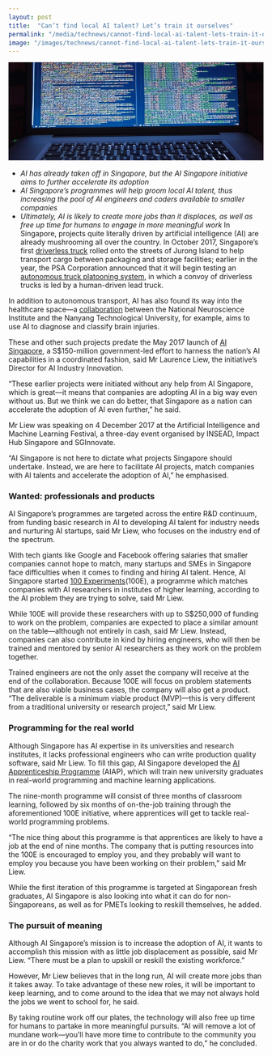 ```yaml
---
layout: post
title:  "Can’t find local AI talent? Let’s train it ourselves"
permalink: "/media/technews/cannot-find-local-ai-talent-lets-train-it-ourselves"
image: "/images/technews/cannot-find-local-ai-talent-lets-train-it-ourselves-part-1.png"
---
```


![can’t find local AI talent? let’s train it ourselves](/images/technews/cannot-find-local-ai-talent-lets-train-it-ourselves-part-1.png)


* *AI has already taken off in Singapore, but the AI Singapore initiative aims to further accelerate its adoption*
* *AI Singapore’s programmes will help groom local AI talent, thus increasing the pool of AI engineers and coders available to smaller companies*
* *Ultimately, AI is likely to create more jobs than it displaces, as well as free up time for humans to engage in more meaningful work*
In Singapore, projects quite literally driven by artificial intelligence (AI) are already mushrooming all over the country. In October 2017, Singapore’s first [driverless truck](https://www.channelnewsasia.com/news/business/singapore-s-first-driverless-truck-makes-debut-at-jurong-island-9338308) rolled onto the streets of Jurong Island to help transport cargo between packaging and storage facilities; earlier in the year, the PSA Corporation announced that it will begin testing an [autonomous truck platooning system](https://www.channelnewsasia.com/news/singapore/singapore-to-start-trials-of-driverless-trucks-for-port-transpor-7558490), in which a convoy of driverless trucks is led by a human-driven lead truck. 

In addition to autonomous transport, AI has also found its way into the healthcare space—a [collaboration](https://www.asianscientist.com/2017/08/academia/neurological-research-diagnostics-singapore/) between the National Neuroscience Institute and the Nanyang Technological University, for example, aims to use AI to diagnose and classify brain injuries.  

These and other such projects predate the May 2017 launch of [AI Singapore](https://www.aisingapore.org/), a S$150-million government-led effort to harness the nation’s AI capabilities in a coordinated fashion, said Mr Laurence Liew, the initiative’s Director for AI Industry Innovation. 

“These earlier projects were initiated without any help from AI Singapore, which is great—it means that companies are adopting AI in a big way even without us. But we think we can do better, that Singapore as a nation can accelerate the adoption of AI even further,” he said. 

Mr Liew was speaking on 4 December 2017 at the Artificial Intelligence and Machine Learning Festival, a three-day event organised by INSEAD, Impact Hub Singapore and SGInnovate. 

“AI Singapore is not here to dictate what projects Singapore should undertake. Instead, we are here to facilitate AI projects, match companies with AI talents and accelerate the adoption of AI,” he emphasised. 

### **Wanted: professionals and products**
AI Singapore’s programmes are targeted across the entire R&D continuum, from funding basic research in AI to developing AI talent for industry needs and nurturing AI startups, said Mr Liew, who focuses on the industry end of the spectrum. 

With tech giants like Google and Facebook offering salaries that smaller companies cannot hope to match, many startups and SMEs in Singapore face difficulties when it comes to finding and hiring AI talent. Hence, AI Singapore started [100 Experiments](https://www.aisingapore.org/100e/)(100E), a programme which matches companies with AI researchers in institutes of higher learning, according to the AI problem they are trying to solve, said Mr Liew. 

While 100E will provide these researchers with up to S$250,000 of funding to work on the problem, companies are expected to place a similar amount on the table—although not entirely in cash, said Mr Liew. Instead, companies can also contribute in kind by hiring engineers, who will then be trained and mentored by senior AI researchers as they work on the problem together.

Trained engineers are not the only asset the company will receive at the end of the collaboration. Because 100E will focus on problem statements that are also viable business cases, the company will also get a product. “The deliverable is a minimum viable product (MVP)—this is very different from a traditional university or research project,” said Mr Liew.

### **Programming for the real world**
Although Singapore has AI expertise in its universities and research institutes, it lacks professional engineers who can write production quality software, said Mr Liew. To fill this gap, AI Singapore developed the [AI Apprenticeship Programme](https://www.aisingapore.org/aiap/) (AIAP), which will train new university graduates in real-world programming and machine learning applications.

The nine-month programme will consist of three months of classroom learning, followed by six months of on-the-job training through the aforementioned 100E initiative, where apprentices will get to tackle real-world programming problems.  

“The nice thing about this programme is that apprentices are likely to have a job at the end of nine months. The company that is putting resources into the 100E is encouraged to employ you, and they probably will want to employ you because you have been working on their problem,” said Mr Liew. 
 
While the first iteration of this programme is targeted at Singaporean fresh graduates, AI Singapore is also looking into what it can do for non-Singaporeans, as well as for PMETs looking to reskill themselves, he added. 

### **The pursuit of meaning**
Although AI Singapore’s mission is to increase the adoption of AI, it wants to accomplish this mission with as little job displacement as possible, said Mr Liew. “There must be a plan to upskill or reskill the existing workforce.”

However, Mr Liew believes that in the long run, AI will create more jobs than it takes away. To take advantage of these new roles, it will be important to keep learning, and to come around to the idea that we may not always hold the jobs we went to school for, he said. 

By taking routine work off our plates, the technology will also free up time for humans to partake in more meaningful pursuits. “AI will remove a lot of mundane work—you’ll have more time to contribute to the community you are in or do the charity work that you always wanted to do,” he concluded.
